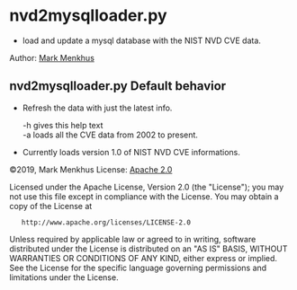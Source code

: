 # nvd2mysqlloader.py

* load and update a mysql database with the NIST NVD CVE data.

Author: [Mark Menkhus](mailto:mark.menkhus@gmail.com) 

## nvd2mysqlloader.py Default behavior 

* Refresh the data with just the latest info.

  -h gives this help text  
  -a loads all the CVE data from 2002 to present.

* Currently loads version 1.0 of NIST NVD CVE informations.

&copy;2019, Mark Menkhus
License: [Apache 2.0](http://www.apache.org/licenses/LICENSE-2.0)

   Licensed under the Apache License, Version 2.0 (the "License");
   you may not use this file except in compliance with the License.
   You may obtain a copy of the License at

       http://www.apache.org/licenses/LICENSE-2.0

   Unless required by applicable law or agreed to in writing, software
   distributed under the License is distributed on an "AS IS" BASIS,
   WITHOUT WARRANTIES OR CONDITIONS OF ANY KIND, either express or implied.
   See the License for the specific language governing permissions and
   limitations under the License.
